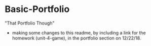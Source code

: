 # Basic-Portfolio
"That Portfolio Though"
- making some changes to this readme, by including a link for the homework (unit-4-game), in the portfolio section on 12/22/18.
